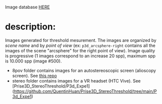 Image database [HERE](https://pcsbox.univ-littoral.fr/library/01d81fe5-0e1e-40b4-a9b0-d7a00d6c1dd5/Ma%20biblioth%C3%A8que/Prise3D_Stage_PerceptionBruitVisionStereoscopique/image)

# description:
Images generated for threshold mesurement. The images are organized by *scene name* and by *point of view* (ex: ``p3d_arcsphere-right`` contains all the images of the scene "arcsphere" for the right point of view). Image quality is progressive (1 images correspond to an increase 20 spp), maximum spp is 10.000 spp (image #500).

* 8pov folder contains images for an autostereoscopic screen (alioscopy screen). See [this repo](https://github.com/QuentinHuan/Prise3d_StereoThreshold_Alioscopy)
* stereo folder contains images for a VR headset (HTC Vive). See [Prise3D_StereoThreshold/P3d_Expe1] (https://github.com/QuentinHuan/Prise3D_StereoThreshold/tree/main/P3d_Expe1) 
